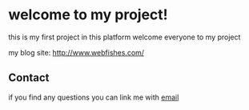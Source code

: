 welcome to my project!
===

this is my first project in this platform welcome everyone to my project

my blog site: <http://www.webfishes.com/>


## Contact

if you find any questions you can link me with [email](qqcome110@163.com)
